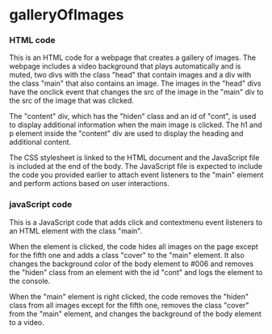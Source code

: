 # galleryOfImages


### HTML code
This is an HTML code for a webpage that creates a gallery of images. The webpage includes a video background that plays automatically and is muted, two divs with the class "head" that contain images and a div with the class "main" that also contains an image. The images in the "head" divs have the onclick event that changes the src of the image in the "main" div to the src of the image that was clicked.

The "content" div, which has the "hiden" class and an id of "cont", is used to display additional information when the main image is clicked. The h1 and p element inside the "content" div are used to display the heading and additional content.

The CSS stylesheet is linked to the HTML document and the JavaScript file is included at the end of the body. The JavaScript file is expected to include the code you provided earlier to attach event listeners to the "main" element and perform actions based on user interactions.

### javaScript code 

This is a JavaScript code that adds click and contextmenu event listeners to an HTML element with the class "main".

When the element is clicked, the code hides all images on the page except for the fifth one and adds a class "cover" to the "main" element. It also changes the background color of the body element to #006 and removes the "hiden" class from an element with the id "cont" and logs the element to the console.

When the "main" element is right clicked, the code removes the "hiden" class from all images except for the fifth one, removes the class "cover" from the "main" element, and changes the background of the body element to a video.




